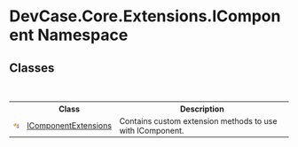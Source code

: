 # DevCase.Core.Extensions.IComponent Namespace
 




## Classes
&nbsp;<table><tr><th></th><th>Class</th><th>Description</th></tr><tr><td>![Public class](media/pubclass.gif "Public class")</td><td><a href="T_DevCase_Core_Extensions_IComponent_IComponentExtensions">IComponentExtensions</a></td><td>
Contains custom extension methods to use with IComponent.</td></tr></table>&nbsp;
